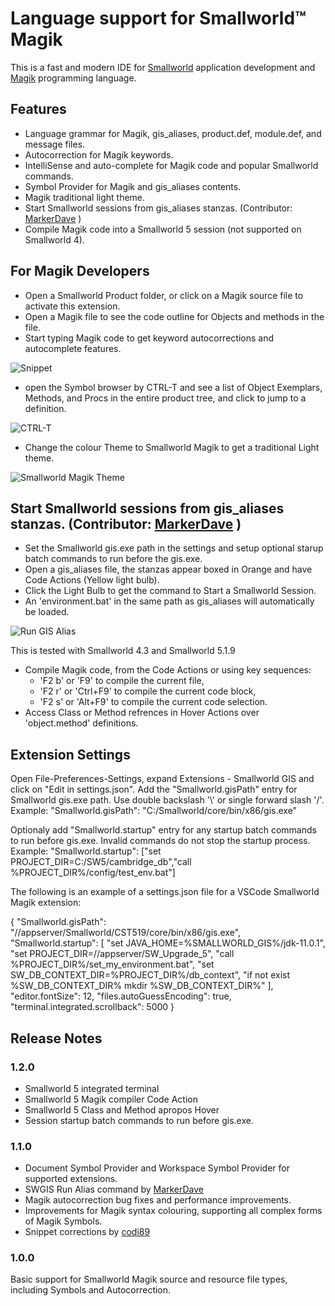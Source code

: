 # Language support for Smallworld™ Magik

This is a fast and modern IDE for [Smallworld](https://en.wikipedia.org/wiki/Smallworld) application development and [Magik](https://en.wikipedia.org/wiki/Magik_%28programming_language%29) programming language.

## Features

* Language grammar for Magik, gis_aliases, product.def, module.def, and message files.
* Autocorrection for Magik keywords.
* IntelliSense and auto-complete for Magik code and popular Smallworld commands.
* Symbol Provider for Magik and gis_aliases contents.
* Magik traditional light theme.  
* Start Smallworld sessions from gis_aliases stanzas. (Contributor: [MarkerDave](https://github.com/MarkerDave) )
* Compile Magik code into a Smallworld 5 session (not supported on Smallworld 4). 

## For Magik Developers

* Open a Smallworld Product folder, or click on a Magik source file to activate this extension.
* Open a Magik file to see the code outline for Objects and methods in the file.
* Start typing Magik code to get keyword autocorrections and autocomplete features.

![Snippet](https://github.com/siamz/smallworld-magik-vscode/raw/master/images/snippet.png)

* open the Symbol browser by CTRL-T and see a list of Object Exemplars, Methods, and Procs in the entire product tree, and click to jump to a definition.

![CTRL-T](https://github.com/siamz/smallworld-magik-vscode/raw/master/images/CodeOutline.png)

* Change the colour Theme to Smallworld Magik to get a traditional Light theme.

![Smallworld Magik Theme](https://github.com/siamz/smallworld-magik-vscode/raw/master/images/syntaxLight.png)

## Start Smallworld sessions from gis_aliases stanzas. (Contributor: [MarkerDave](https://github.com/MarkerDave) )

* Set the Smallworld gis.exe path in the settings and setup optional starup batch commands to run before the gis.exe.
* Open a gis_aliases file, the stanzas appear boxed in Orange and have Code Actions (Yellow light bulb).
* Click the Light Bulb to get the command to Start a Smallworld Session.
* An 'environment.bat' in the same path as gis_aliases will automatically be loaded.

![Run GIS Alias](https://github.com/siamz/smallworld-magik-vscode/raw/master/images/SWRunGisAlias.png)

This is tested with Smallworld 4.3 and Smallworld 5.1.9

* Compile Magik code, from the Code Actions or using key sequences:
    * 'F2 b' or 'F9' to compile the current file, 
    * 'F2 r' or 'Ctrl+F9' to compile the current code block, 
    * 'F2 s' or 'Alt+F9' to compile the current code selection.
* Access Class or Method refrences in Hover Actions over 'object.method' definitions.

## Extension Settings

Open File-Preferences-Settings, expand Extensions - Smallworld GIS and click on "Edit in settings.json". 
Add the "Smallworld.gisPath" entry for Smallworld gis.exe path. Use double backslash '\\' or single forward slash '/'. 
Example:
    "Smallworld.gisPath": "C:/Smallworld/core/bin/x86/gis.exe"

Optionaly add "Smallworld.startup" entry for any startup batch commands to run before gis.exe. Invalid commands do not stop the startup process.
Example:
    "Smallworld.startup": ["set PROJECT_DIR=C:/SW5/cambridge_db","call %PROJECT_DIR%/config/test_env.bat"]

The following is an example of a settings.json file for a VSCode Smallworld Magik extension:

{
    "Smallworld.gisPath": "//appserver/Smallworld/CST519/core/bin/x86/gis.exe",
    "Smallworld.startup": [
        "set JAVA_HOME=%SMALLWORLD_GIS%/jdk-11.0.1",
        "set PROJECT_DIR=//appserver/SW_Upgrade_5",
        "call %PROJECT_DIR%/set_my_environment.bat",
        "set SW_DB_CONTEXT_DIR=%PROJECT_DIR%/db_context",
        "if not exist %SW_DB_CONTEXT_DIR% mkdir %SW_DB_CONTEXT_DIR%"
    ],
    "editor.fontSize": 12,
    "files.autoGuessEncoding": true,
    "terminal.integrated.scrollback": 5000
}

## Release Notes

### 1.2.0

* Smallworld 5 integrated terminal 
* Smallworld 5 Magik compiler Code Action 
* Smallworld 5 Class and Method apropos Hover 
* Session startup batch commands to run before gis.exe. 

### 1.1.0

* Document Symbol Provider and Workspace Symbol Provider for supported extensions.
* SWGIS Run Alias command by [MarkerDave](https://github.com/MarkerDave)
* Magik autocorrection bug fixes and performance improvements.
* Improvements for Magik syntax colouring, supporting all complex forms of Magik Symbols.
* Snippet corrections by [codi89](https://github.com/codi89)

### 1.0.0

Basic support for Smallworld Magik source and resource file types, including Symbols and Autocorrection.

